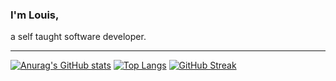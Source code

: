 ### I'm Louis,
a self taught software developer.
***

[![Anurag's GitHub stats](https://github-readme-stats.vercel.app/api?username=xaephare&theme=tokyonight&hide_border=true&bg_color=090D11)](https://github.com/anuraghazra/github-readme-stats)
[![Top Langs](https://github-readme-stats.vercel.app/api/top-langs/?username=xaephare&layout=compact&theme=tokyonight&hide_border=true&bg_color=090D11)](https://github.com/anuraghazra/github-readme-stats)
[![GitHub Streak](https://github-readme-streak-stats.herokuapp.com?user=xaephare&theme=tokyonight&hide_border=true&fire=DD3015&background=090D11)](https://git.io/streak-stats)
